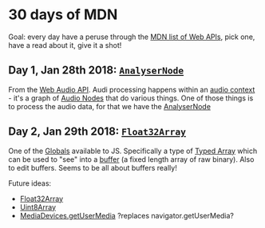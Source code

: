 # 30 days of MDN

Goal: every day have a peruse through the [MDN list of Web APIs](https://developer.mozilla.org/en-US/docs/Web/API), pick one, have a read about it, give it a shot!

## Day 1, Jan 28th 2018: [`AnalyserNode`](https://ijmccallum.github.io/30-days-of/MDN/AnalyserNode/)

From the [Web Audio API](https://developer.mozilla.org/en-US/docs/Web/API/Web_Audio_API). Audi processing happens within an [audio context](https://developer.mozilla.org/en-US/docs/Web/API/AudioContext) - it's a graph of [Audio Nodes](https://developer.mozilla.org/en-US/docs/Web/API/AudioNode) that do various things. One of those things is to process the audio data, for that we have the [AnalyserNode](https://developer.mozilla.org/en-US/docs/Web/API/AnalyserNode)

## Day 2, Jan 29th 2018: [`Float32Array`](https://ijmccallum.github.io/30-days-of/MDN/Float32Array/)

One of the [Globals](https://developer.mozilla.org/en-US/docs/Web/JavaScript/Reference/Global_Objects) available to JS. Specifically a type of [Typed Array](https://developer.mozilla.org/en-US/docs/Web/JavaScript/Typed_arrays) which can be used to "see" into a [buffer](https://developer.mozilla.org/en-US/docs/Web/JavaScript/Reference/Global_Objects/ArrayBuffer) (a fixed length array of raw binary). Also to edit buffers. Seems to be all about buffers really!

Future ideas:

 - [Float32Array](https://developer.mozilla.org/en-US/docs/Web/API/Float32Array)
 - [Uint8Array](https://developer.mozilla.org/en-US/docs/Web/API/Uint8Array)
 - [MediaDevices.getUserMedia](https://developer.mozilla.org/en-US/docs/Web/API/MediaDevices/getUserMedia) ?replaces navigator.getUserMedia?
